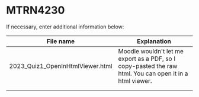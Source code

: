 # MTRN4230
If necessary, enter additional information below:

| File name                        | Explanation                                                                                              |
|----------------------------------|----------------------------------------------------------------------------------------------------------|
| 2023_Quiz1_OpenInHtmlViewer.html | Moodle wouldn't let me export as a PDF, so I copy-pasted the raw html. You can open it in a html viewer. |
|                                  |                                                                                                          |
|                                  |                                                                                                          |
